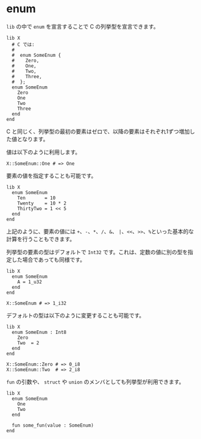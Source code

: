 # enum

`lib` の中で `enum` を宣言することで C の列挙型を宣言できます。

```crystal
lib X
  # C では:
  #
  #  enum SomeEnum {
  #    Zero,
  #    One,
  #    Two,
  #    Three,
  #  };
  enum SomeEnum
    Zero
    One
    Two
    Three
  end
end
```

C と同じく、列挙型の最初の要素はゼロで、以降の要素はそれぞれ1ずつ増加した値となります。

値は以下のように利用します。

```crystal
X::SomeEnum::One # => One
```

要素の値を指定することも可能です。

```crystal
lib X
  enum SomeEnum
    Ten       = 10
    Twenty    = 10 * 2
    ThirtyTwo = 1 << 5
  end
end
```

上記のように、要素の値には `+`、`-`、`*`、`/`、`&`、 `|`、`<<`、`>>`、`%`といった基本的な計算を行うこともできます。

列挙型の要素の型はデフォルトで `Int32` です。これは、定数の値に別の型を指定した場合であっても同様です。

```crystal
lib X
  enum SomeEnum
    A = 1_u32
  end
end

X::SomeEnum # => 1_i32
```

デフォルトの型は以下のように変更することも可能です。

```crystal
lib X
  enum SomeEnum : Int8
    Zero
    Two  = 2
  end
end

X::SomeEnum::Zero # => 0_i8
X::SomeEnum::Two  # => 2_i8
```

`fun` の引数や、 `struct` や `union` のメンバとしても列挙型が利用できます。

```crystal
lib X
  enum SomeEnum
    One
    Two
  end

  fun some_fun(value : SomeEnum)
end
```
